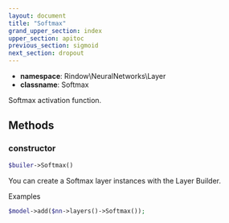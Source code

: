 ```yaml
---
layout: document
title: "Softmax"
grand_upper_section: index
upper_section: apitoc
previous_section: sigmoid
next_section: dropout
---
```


- **namespace**: Rindow\NeuralNetworks\Layer
- **classname**: Softmax

Softmax activation function.

Methods
-------

### constructor
```php
$builer->Softmax()
```
You can create a Softmax layer instances with the Layer Builder.

Examples

```php
$model->add($nn->layers()->Softmax());
```
